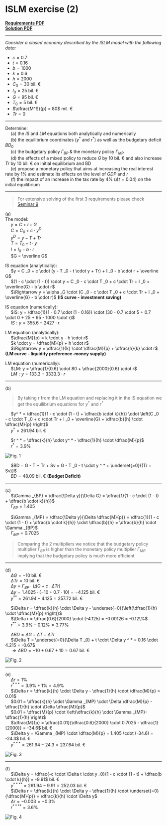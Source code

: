 # ISLM exercise (2)

<ins>[**Requirements PDF**](./seminar%20pdfs/S10.%20ISLM%20Exercise%20Requirements.pdf)  
<ins>[**Solution PDF**](./seminar%20pdfs/S10.%20ISLM%20Exercise%20Solved.pdf)

---
*Consider a closed economy described by the ISLM model with the following data:*  
- $c = 0.7$
- $t = 0.16$
- $b = 1000$
- $k = 0.6$
- $h = 2000$
- $C _0 = 30$ bil. &euro;
- $I _0 = 25$ bil. &euro;
- $G = 95$ bil. &euro;
- $T _0 = 5$ bil. &euro;
- $\dfrac{M^S}{p} = 80$ mil. &euro;
- $Tr = 0$

---

Determine:  
&emsp; (a) the $IS$ and $LM$ equations both analytically and numerically  
&emsp; (b) the equilibrium coordinates ($y ^ *$ and $r ^ *$) as well as the budgetary deficit $BD _0$  
&emsp; (c) the budgetary policy $\Gamma _{BP}$ & the monetary policy $\Gamma _{MP}$  
&emsp; (d) the effects of a mixed policy to reduce $G$ by $10$ bil. &euro; and also increase $Tr$ by $10$ bil. &euro; on initial equilibrium and BD  
&emsp; (e) propose a monetary policy that aims at increasing the real interest rate by $1\%$ and estimate its effects on the level of $GDP$ and $r$  
&emsp; (f) the impact of an increase in the tax rate by 4% ($\Delta t = 0.04$) on the initial equilibrium  

---

> For extensive solving of the first 3 requirements please check [Seminar 9](./09.%20ISLM%20exercise%20(1).html)

(a)  
The model:  
&emsp; $y = C + I + G$  
&emsp; $C = C _0 + c \cdot y ^D$  
&emsp; $y ^D = y - T + Tr$  
&emsp; $T = T _0 + t \cdot y$  
&emsp; $I = I _0 - b \cdot r$  
&emsp; $G = \overline G$  

IS equation (analytically):  
&emsp; $y = C _0 + c \cdot (y - T _0 - t \cdot y + Tr) + I _0 - b \cdot r + \overline G$  
&emsp; $(1 - c \cdot (1 - t)) \cdot y = C _0 - c \cdot T _0 + c \cdot Tr + I _0 + \overline{G} - b \cdot r$  
&emsp; $\Rightarrow y = \alpha _G \cdot (C _0 - c \cdot T _0 + c \cdot Tr + I _0 + \overline{G} - b \cdot r)$ **(IS curve - investment saving)**  

IS equation (numerically):  
&emsp; $IS: y = \dfrac{1}{1 - 0.7 \cdot (1 - 0.16)} \cdot (30 - 0.7 \cdot 5 + 0.7 \cdot 0 + 25 + 95 - 1000 \cdot r)$  
&emsp; $IS: y = 355.6 - 2427 \cdot r$  

LM equation (analytically):  
&emsp; $\dfrac{M}{p} = k \cdot y - h \cdot r$  
&emsp; $k \cdot y = \dfrac{M}{p} + h \cdot r$  
&emsp; $\Rightarrow y = \dfrac{1}{k} \cdot \dfrac{M}{p} + \dfrac{h}{k} \cdot r$ **(LM curve - liquidity preference-money supply)**  

LM equation (numerically):  
&emsp; $LM: y = \dfrac{1}{0.6} \cdot 80 + \dfrac{2000}{0.6} \cdot r$  
&emsp; $LM: y = 133.3 + 3333.3 \cdot r$  

---

(b)  
> By taking r from the LM equation and replacing it in the IS equation we get the equilibrium equations for $y ^ *$ and $r ^ *$  

&emsp; $y^ * = \dfrac{1}{1 - c \cdot (1 - t) + \dfrac{b \cdot k}{h}} \cdot \left(C _0 - c \cdot T _0 + c \cdot Tr + I _0 + \overline{G} + \dfrac{b}{h} \cdot \dfrac{M}{p} \right)$  
&emsp; $y ^ * = 261.94$ bil. &euro;  

&emsp; $r ^ * = \dfrac{k}{h} \cdot y^ * - \dfrac{1}{h} \cdot \dfrac{M}{p}$  
&emsp; $r ^ * = 3.9\%$  

![Fig. 1](images/S10.%20Fig1.png)

&emsp; $BD = G - T + Tr + Sv = G - T _0 - t \cdot y ^ * + \underset{=0}{(Tr + Sv)}$  
&emsp; $BD = 48.09$ bil. &euro; **(Budget Deficit)**  

---

(c)  
&emsp; $\Gamma _{BP} = \dfrac{\Delta y}{\Delta G} = \dfrac{1}{1 - c \cdot (1 - t) + \dfrac{b \cdot k}{h}}$  
&emsp; $\Gamma _{BP} = 1.405$  

&emsp; $\Gamma _{MP} = \dfrac{\Delta y}{\Delta \dfrac{M}{p}} = \dfrac{1}{1 - c \cdot (1 - t) + \dfrac{b \cdot k}{h}} \cdot \dfrac{b}{h} = \dfrac{b}{h} \cdot \Gamma _{BP}$  
&emsp; $\Gamma _{MP} = 0.7025$  
> Comparing the 2 multipliers we notice that the budgetary policy multiplier $\Gamma _{BP}$ is higher than the monetary policy multiplier $\Gamma _{MP}$ implying that the budgetary policy is much more efficient

---

(d)  
&emsp; $\Delta G = -10$ bil. &euro;  
&emsp; $\Delta Tr = 10$ bil. &euro;  
&emsp; $\Delta y = \Gamma _{BP} \cdot (\Delta G + c \cdot \Delta Tr)$  
&emsp; $\Delta y = 1.4025 \cdot (-10 + 0.7 \cdot 10) = -4.125$ bil. &euro;  
&emsp; $y ^ { * * } = 261.94 - 4.125 = 257.72$ bil. &euro;  

&emsp; $\Delta r = \dfrac{k}{h} \cdot \Delta y - \underset{=0}{\left(\dfrac{1}{h} \cdot \dfrac{M}{p} \right)}$  
&emsp; $\Delta r = \dfrac{0.6}{2000} \cdot (-4.125) = -0.00126 = -0.12\%$  
&emsp; $r ^ { * * } = 3.9\% - 0.12\% = 3.77\%$  

&emsp; $\Delta BD = \Delta G - \Delta T - \Delta Tr$  
&emsp; $\Delta T = \underset{=0}{\Delta T _0} + t \cdot \Delta y ^ * = 0.16 \cdot 4.215 = -0.67$  
&emsp; $\Rightarrow \Delta BD = -10 + 0.67 + 10 = 0.67$ bil. &euro;  

![Fig. 2](images/S10.%20Fig2.png)

---

(e)  
&emsp; $\Delta r = 1\%$  
&emsp; $r ^ { * * * } = 3.9\% + 1\% = 4.9\%$  
&emsp; $\Delta r = \dfrac{k}{h} \cdot \Delta y - \dfrac{1}{h} \cdot \dfrac{M}{p} = 0.01$  
&emsp; $0.01 = \dfrac{k}{h} \cdot \Gamma _{MP} \cdot \Delta \dfrac{M}{p} - \dfrac{1}{h} \cdot \Delta \dfrac{M}{p}$  
&emsp; $0.01 = \dfrac{M}{p} \cdot \left(\dfrac{k}{h} \cdot \Gamma _{MP}- \dfrac{1}{h} \right)$  
&emsp; $\dfrac{M}{p} = \dfrac{0.01}{\dfrac{0.6}{2000} \cdot 0.7025 - \dfrac{1}{2000}} = -34.6$ bil. &euro;  
&emsp; $\Delta y = \Gamma _{MP} \cdot \dfrac{M}{p} = 1.405 \cdot (-34.6) = -24.3$ bil. &euro;  
&emsp; $y ^ { * * * } = 261.94 - 24.3 = 237.64$ bil. &euro;  

![Fig. 3](images/S10.%20Fig3.png)

---

(f)  
&emsp; $\Delta y = \dfrac{-c \cdot \Delta t \cdot y _0}{1 - c \cdot (1 - t) + \dfrac{b \cdot k}{h}} = -9.91$ bil. &euro;  
&emsp; $y ^ { * * * * } = 261.94 - 9.91 = 252.03$ bil. &euro;  
&emsp; $\Delta r = \dfrac{k}{h} \cdot \Delta y - \dfrac{1}{h} \cdot \underset{=0}{\dfrac{M}{p}} = \dfrac{k}{h} \cdot \Delta y$  
&emsp; $\Delta r = -0.003 = -0.3\%$  
&emsp; $r ^ { * * * * } = 3.6\%$  

![Fig. 4](images/S10.%20Fig4.png)